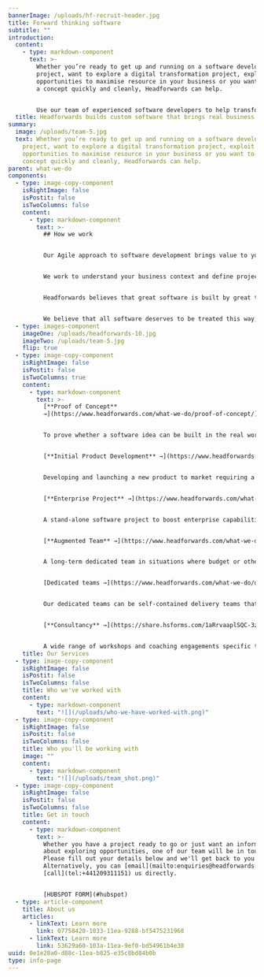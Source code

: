 ```yaml
---
bannerImage: /uploads/hf-recruit-header.jpg
title: Forward thinking software
subtitle: ""
introduction:
  content:
    - type: markdown-component
      text: >-
        Whether you’re ready to get up and running on a software development
        project, want to explore a digital transformation project, exploit
        opportunities to maximise resource in your business or you want to test
        a concept quickly and cleanly, Headforwards can help. 


        Use our team of experienced software developers to help transform your business.
  title: Headforwards builds custom software that brings real business value.
summary:
  image: /uploads/team-5.jpg
  text: Whether you’re ready to get up and running on a software development
    project, want to explore a digital transformation project, exploit
    opportunities to maximise resource in your business or you want to test a
    concept quickly and cleanly, Headforwards can help.
parent: what-we-do
components:
  - type: image-copy-component
    isRightImage: false
    isPostit: false
    isTwoColumns: false
    content:
      - type: markdown-component
        text: >-
          ## How we work


          Our Agile approach to software development brings value to your business from the start.


          We work to understand your business context and define projects around your objectives.  Depending on your needs, our teams may be augmented with temporary developer resource or product, technical and facilitation consultancy. This flexibility can assist in rapid team creation and - in turn - rapid project starts. 


          Headforwards believes that great software is built by great teams. We believe in people over process and build our teams based on each job’s specific needs to make sure our clients get the right product. 


          We believe that all software deserves to be treated this way, irrespective of size of project or roadmap.
  - type: images-component
    imageOne: /uploads/headforwards-10.jpg
    imageTwo: /uploads/team-5.jpg
    flip: true
  - type: image-copy-component
    isRightImage: false
    isPostit: false
    isTwoColumns: true
    content:
      - type: markdown-component
        text: >-
          [**Proof of Concept**
          →](https://www.headforwards.com/what-we-do/proof-of-concept/)


          To prove whether a software idea can be built in the real world, what technologies should be used and whether the software is likely to be adopted by its intended users.


          [**Initial Product Development** →](https://www.headforwards.com/what-we-do/new-product-development/)


          Developing and launching a new product to market requiring a rapid development cycle, strategy support, UX design and customer testing all in close client collaboration.


          [**Enterprise Project** →](https://www.headforwards.com/what-we-do/enterprise-project/)


          A stand-alone software project to boost enterprise capabilities to support their goals. Often our clients either don't have development teams themselves or are at capacity with other work.


          [**Augmented Team** →](https://www.headforwards.com/what-we-do/small-augmented-team/)


          A long-term dedicated team in situations where budget or other constraints don’t allow a full, cross-functional team. This model offers access to bursts of support or specialist expertise as and when appropriate.


          [Dedicated teams →](https://www.headforwards.com/what-we-do/dedicated-teams/)


          Our dedicated teams can be self-contained delivery teams that provide or extend any in-house capability, or they can become an extension of existing teams, augmenting them with specific skillsets as needed.  


          [**Consultancy** →](https://share.hsforms.com/1aRrvaaplSQC-3z6Gqj-G8Qzec3)


          A wide range of workshops and coaching engagements specific to a client’s needs from Vision and Roadmap creation to Agile coaching and Agile transformation support.
    title: Our Services
  - type: image-copy-component
    isRightImage: false
    isPostit: false
    isTwoColumns: false
    title: Who we've worked with
    content:
      - type: markdown-component
        text: "![](/uploads/who-we-have-worked-with.png)"
  - type: image-copy-component
    isRightImage: false
    isPostit: false
    isTwoColumns: false
    title: Who you'll be working with
    image: ""
    content:
      - type: markdown-component
        text: "![](/uploads/team_shot.png)"
  - type: image-copy-component
    isRightImage: false
    isPostit: false
    isTwoColumns: false
    title: Get in touch
    content:
      - type: markdown-component
        text: >-
          Whether you have a project ready to go or just want an informal chat
          about exploring opportunities, one of our team will be in touch.
          Please fill out your details below and we'll get back to you.
          Alternatively, you can [email](mailto:enquiries@headforwards.com) or
          [call](tel:+441209311151) us directly.


          [HUBSPOT FORM](#hubspot)
  - type: article-component
    title: About us
    articles:
      - linkText: Learn more
        link: 07758420-1033-11ea-9288-bf5475231968
      - linkText: Learn more
        link: 53629a60-103a-11ea-9ef0-bd54961b4e30
uuid: 0e1e28a0-d88c-11ea-b825-e35c8bd84b0b
type: info-page
---
```

